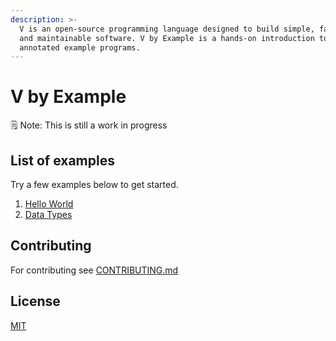 ```yaml
---
description: >-
  V is an open-source programming language designed to build simple, fast, safe,
  and maintainable software. V by Example is a hands-on introduction to V using
  annotated example programs.
---
```


# V by Example

🗒️ Note: This is still a work in progress

## List of examples

Try a few examples below to get started.

1. [Hello World](https://github.com/v-community/v_by_example/tree/master/src/hello_world)
2. [Data Types](https://github.com/v-community/v_by_example/tree/master/src/data_types)

## Contributing

For contributing see [CONTRIBUTING.md](contributing.md)

## License

[MIT](https://github.com/donnisnoni95/v_by_example/tree/4bb88a0c7a22b30ed33c06bfbed16d9d0f1eeb1a/LICENSE/README.md)

